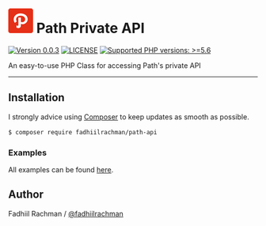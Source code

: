 # ![logo](/assets/logo.png) Path Private API

 [![Version 0.0.3](https://img.shields.io/badge/packagist-0.0.3-brightgreen.svg "Version 0.0.3")](https://packagist.org/packages/fadhiilrachman/path-api) [![LICENSE](https://img.shields.io/badge/license-MIT-blue.svg "LICENSE")](https://github.com/fadhiilrachman/path-api-php/blob/master/LICENSE) [![Supported PHP versions: >=5.6](https://img.shields.io/badge/php-%3E%3D5.6-green.svg "Supported PHP versions: >=5.6")](http://www.php.net/downloads.php)
 
An easy-to-use PHP Class for accessing Path's private API

----

## Installation

I strongly advice using [Composer](https://getcomposer.org/) to keep updates as smooth as possible.

```sh
$ composer require fadhiilrachman/path-api
```

### Examples

All examples can be found [here](https://github.com/fadhiilrachman/path-api-php/tree/master/example).

## Author
Fadhiil Rachman / [@fadhiilrachman](https://www.instagram.com/fadhiilrachman)
